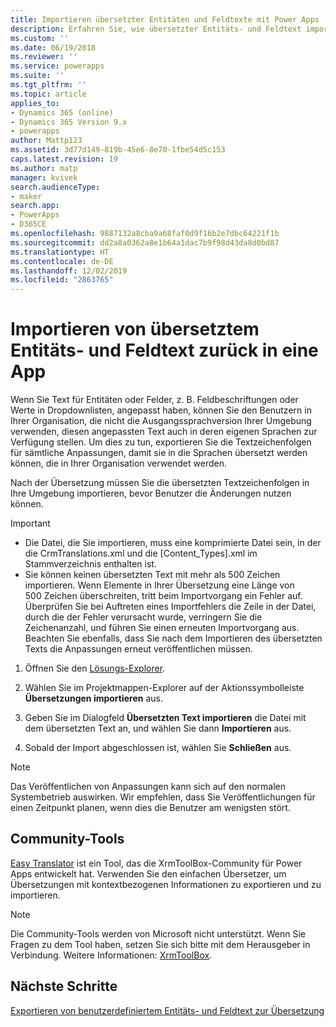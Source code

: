 ```yaml
---
title: Importieren übersetzter Entitäten und Feldtexte mit Power Apps | MicrosoftDocs
description: Erfahren Sie, wie übersetzter Entitäts- und Feldtext importiert wird
ms.custom: ''
ms.date: 06/19/2018
ms.reviewer: ''
ms.service: powerapps
ms.suite: ''
ms.tgt_pltfrm: ''
ms.topic: article
applies_to:
- Dynamics 365 (online)
- Dynamics 365 Version 9.x
- powerapps
author: Mattp123
ms.assetid: 3d77d149-819b-45e6-8e70-1fbe54d5c153
caps.latest.revision: 19
ms.author: matp
manager: kvivek
search.audienceType:
- maker
search.app:
- PowerApps
- D365CE
ms.openlocfilehash: 9887132a8cba9a68faf0d9f16b2e7dbc64221f1b
ms.sourcegitcommit: dd2a8a0362a8e1b64a1dac7b9f98d43da8d0bd87
ms.translationtype: HT
ms.contentlocale: de-DE
ms.lasthandoff: 12/02/2019
ms.locfileid: "2863765"
---
```

# <a name="import-translated-entity-and-field-text-back-into-an-app"></a>Importieren von übersetztem Entitäts- und Feldtext zurück in eine App

Wenn Sie Text für Entitäten oder Felder, z. B. Feldbeschriftungen oder Werte in Dropdownlisten, angepasst haben, können Sie den Benutzern in Ihrer Organisation, die nicht die Ausgangssprachversion Ihrer Umgebung verwenden, diesen angepassten Text auch in deren eigenen Sprachen zur Verfügung stellen. Um dies zu tun, exportieren Sie die Textzeichenfolgen für sämtliche Anpassungen, damit sie in die Sprachen übersetzt werden können, die in Ihrer Organisation verwendet werden.  
  
 Nach der Übersetzung müssen Sie die übersetzten Textzeichenfolgen in Ihre Umgebung importieren, bevor Benutzer die Änderungen nutzen können.  
  
> [!IMPORTANT]
> - Die Datei, die Sie importieren, muss eine komprimierte Datei sein, in der die CrmTranslations.xml und die [Content_Types].xml im Stammverzeichnis enthalten ist.  
> - Sie können keinen übersetzten Text mit mehr als 500 Zeichen importieren. Wenn Elemente in Ihrer Übersetzung eine Länge von 500 Zeichen überschreiten, tritt beim Importvorgang ein Fehler auf. Überprüfen Sie bei Auftreten eines Importfehlers die Zeile in der Datei, durch die der Fehler verursacht wurde, verringern Sie die Zeichenanzahl, und führen Sie einen erneuten Importvorgang aus. Beachten Sie ebenfalls, dass Sie nach dem Importieren des übersetzten Texts die Anpassungen erneut veröffentlichen müssen.  
  
1. Öffnen Sie den [Lösungs-Explorer](../model-driven-apps/advanced-navigation.md#solution-explorer).  
  
2. Wählen Sie im Projektmappen-Explorer auf der Aktionssymbolleiste **Übersetzungen importieren** aus.  
3.  Geben Sie im Dialogfeld **Übersetzten Text importieren** die Datei mit dem übersetzten Text an, und wählen Sie dann **Importieren** aus.  
  
4.  Sobald der Import abgeschlossen ist, wählen Sie **Schließen** aus.  
  
> [!NOTE]
>  Das Veröffentlichen von Anpassungen kann sich auf den normalen Systembetrieb auswirken. Wir empfehlen, dass Sie Veröffentlichungen für einen Zeitpunkt planen, wenn dies die Benutzer am wenigsten stört.  

## <a name="community-tools"></a>Community-Tools

[Easy Translator](https://www.xrmtoolbox.com/plugins/MsCrmTools.Translator/) ist ein Tool, das die XrmToolBox-Community für Power Apps entwickelt hat. Verwenden Sie den einfachen Übersetzer, um Übersetzungen mit kontextbezogenen Informationen zu exportieren und zu importieren. 

> [!NOTE]
> Die Community-Tools werden von Microsoft nicht unterstützt. Wenn Sie Fragen zu dem Tool haben, setzen Sie sich bitte mit dem Herausgeber in Verbindung. Weitere Informationen: [XrmToolBox](https://www.xrmtoolbox.com).

## <a name="next-steps"></a>Nächste Schritte  
 [Exportieren von benutzerdefiniertem Entitäts- und Feldtext zur Übersetzung](export-customized-entity-field-text-translation.md)
